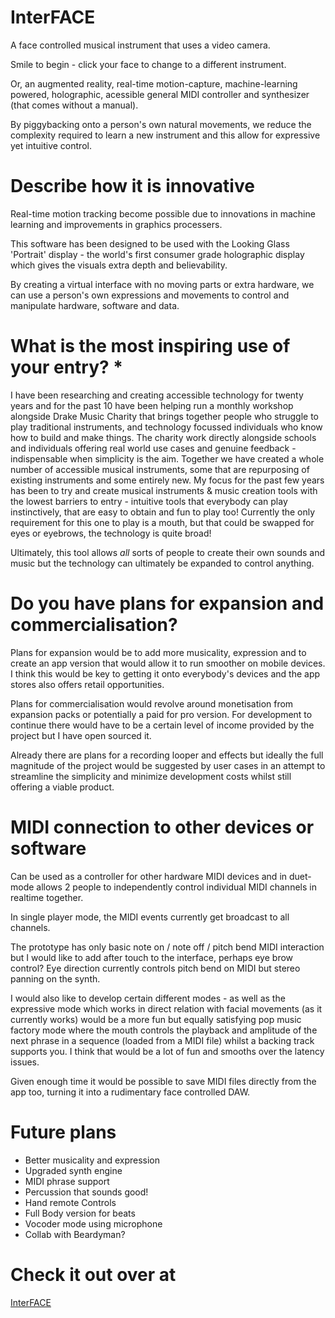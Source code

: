 # InterFACE
A face controlled musical instrument that uses a video camera.

Smile to begin - click your face to change to a different instrument.

Or, an augmented reality, real-time motion-capture, machine-learning powered, holographic, acessible general MIDI controller and synthesizer (that comes without a manual). 

By piggybacking onto a person's own natural movements, we reduce the complexity required to learn a new instrument and this allow for expressive yet intuitive control.

# Describe how it is innovative

Real-time motion tracking become possible due to innovations in machine learning and improvements in graphics processers.

This software has been designed to be used with the Looking Glass 'Portrait' display - the world's first consumer grade holographic display which gives the visuals extra depth and believability.

By creating a virtual interface with no moving parts or extra hardware, we can use a person's own expressions and movements to control and manipulate hardware, software and data.



# What is the most inspiring use of your entry? *
I have been researching and creating accessible technology for twenty years and for the past 10 have been helping run a monthly workshop alongside Drake Music Charity that brings together people who struggle to play traditional instruments, and technology focussed individuals who know how to build and make things. The charity work directly alongside schools and individuals offering real world use cases and genuine feedback - indispensable when simplicity is the aim. Together we have created a whole number of accessible musical instruments, some that are repurposing of existing instruments and some entirely new. My focus for the past few years has been to try and create musical instruments & music creation tools with the lowest barriers to entry - intuitive tools that everybody can play instinctively, that are easy to obtain and fun to play too! Currently the only requirement for this one to play is a mouth, but that could be swapped for eyes or eyebrows, the technology is quite broad!

Ultimately, this tool allows *all* sorts of people to create their own sounds and music but the technology can ultimately be expanded to control anything.

# Do you have plans for expansion and commercialisation?

Plans for expansion would be to add more musicality, expression and to create an app version that would allow it to run smoother on mobile devices. I think this would be key to getting it onto everybody's devices and the app stores also offers retail opportunities. 

Plans for commercialisation would revolve around monetisation from expansion packs or potentially a paid for pro version. For development to continue there would have to be a certain level of income provided by the project but I have open sourced it.

Already there are plans for a recording looper and effects but ideally the full magnitude of the project would be suggested by user cases in an attempt to streamline the simplicity and minimize development costs whilst still offering a viable product.
# MIDI connection to other devices or software

Can be used as a controller for other hardware MIDI devices and in duet-mode allows 2 people to independently control individual MIDI channels in realtime together. 

In single player mode, the MIDI events currently get broadcast to all channels.

The prototype has only basic note on / note off / pitch bend MIDI interaction but I would like to add after touch to the interface, perhaps eye brow control? Eye direction currently controls pitch bend on MIDI but stereo panning on the synth.

I would also like to develop certain different modes - as well as the expressive mode which works in direct relation with facial movements (as it currently works) would be a more fun but equally satisfying pop music factory mode where the mouth controls the playback and amplitude of the next phrase in a sequence (loaded from a MIDI file) whilst a backing track supports you. I think that would be a lot of fun and smooths over the latency issues. 

Given enough time it would be possible to save MIDI files directly from the app too, turning it into a rudimentary face controlled DAW.
# Future plans
- Better musicality and expression
- Upgraded synth engine
- MIDI phrase support
- Percussion that sounds good!
- Hand remote Controls
- Full Body version for beats
- Vocoder mode using microphone
- Collab with Beardyman?

# Check it out over at

[InterFACE](http://designerzen.github.io/MusicalFace)